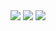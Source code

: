 <img src="https://i.imgur.com/8EIR7bv.png">

<img src="https://i.imgur.com/RDotVDY.png">

<img src="https://i.imgur.com/cy8bYp1.png">
